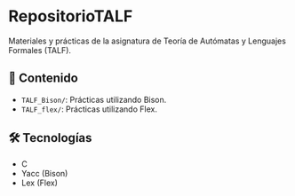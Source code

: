 # RepositorioTALF

Materiales y prácticas de la asignatura de Teoría de Autómatas y Lenguajes Formales (TALF).

## 📌 Contenido

- `TALF_Bison/`: Prácticas utilizando Bison.
- `TALF_flex/`: Prácticas utilizando Flex.

## 🛠️ Tecnologías

- C
- Yacc (Bison)
- Lex (Flex)
